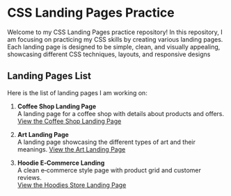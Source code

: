 # CSS Landing Pages Practice

Welcome to my CSS Landing Pages practice repository! In this repository, I am focusing on practicing my CSS skills by creating various landing pages. Each landing page is designed to be simple, clean, and visually appealing, showcasing different CSS techniques, layouts, and responsive designs

## Landing Pages List

Here is the list of landing pages I am working on:

1. **Coffee Shop Landing Page**  
   A landing page for a coffee shop with details about products and offers.
    [View the Coffee Shop Landing Page](https://shreyab31.github.io/css-landing-pages/coffeelanding/index.html)

2. **Art Landing Page**     
   A landing page showcasing the different types of art and their meanings.
   [View the Art Landing Page](https://shreyab31.github.io/css-landing-pages/art-landing/index.html)

3. **Hoodie E‑Commerce Landing**  
  A clean e‑commerce style page with product grid and customer reviews.  
   [View the Hoodies Store Landing Page](https://shreyab31.github.io/css-landing-pages/hoodies-store-landing/index.html)